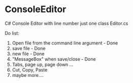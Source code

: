 # ConsoleEditor
C# Console Editor with line number
just one class Editor.cs


Do list:
1. Open file from the command line argument - Done
2. save file - Done
3. new file  - Done
3. "MessageBox" when save/close - Done
4. Tabs, page up, page down ...
5. Cut, Copy, Paste
6. maybe more....
